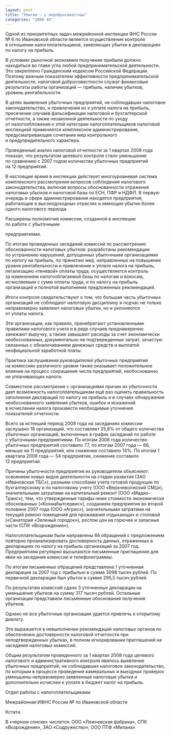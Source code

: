 ```yaml
---
layout: post
title: "Убытки – у недобросовестных"
categories: "2008 44"
---
```


Одной из приоритетных задач межрайонной инспекции ФНС России № 6 по Ивановской области является осуществление контроля в отношении налогоплательщиков, заявляющих убытки в декларациях по налогу на прибыль.

В условиях рыночной экономики получение прибыли должно находиться во главе угла любой предпринимательской деятельности. Это закреплено Гражданским кодексом Российской Федерации. Поэтому важным показателем эффективности предпринимательской деятельности, налоговой добросовестности служат финансовые результаты работы организаций — прибыль, наличие убытков, уровень рентабельности.

В целях выявления убыточных предприятий, не соблюдавших налоговое законодательство, и привлечения их к уплате налога на прибыль, пресечения случаев фальсификации налоговой и бухгалтерской отчетности, а также незаконной деятельности по уходу от налогообложения к этой категории налогоплательщиков налоговой инспекцией применяется комплексное администрирование, предусматривающее сочетание мер контрольного и предупредительного характера.

Проведенный анализ налоговой отчетности за 1 квартал 2008 года показал, что результатом целевого контроля стало уменьшение по сравнению с 2007 годом количества убыточных предприятий на 12 предприятий.

В настоящее время в инспекции действует многоуровневая система комплексного рассмотрения вопросов соблюдения налогового законодательства, включая вопросы обоснованности отражения налоговых убытков и налоговой базы по ЕСН, ПФР и НДФЛ. В первую очередь в сфере администрирования находятся предприятия, работающие в высокодоходных отраслях и имеющие убытки более одного налогового периода.

Расширены полномочия комиссии, созданной в инспекции по работе с убыточными

предприятиями.

По итогам проведенных заседаний комиссий по рассмотрению обоснованности налоговых убытков: разработаны рекомендации по устранению нарушений, допущенных убыточными организациями по налогу на прибыль, по принятию мер, направленных на повышение уровня рентабельности и привлечение к уплате налога на прибыль, легализацию «теневой» оплаты труда; осуществляется контроль за изменением налогооблагаемой базы по налогам и взносам, исчисляемым с сумм оплаты труда, и по налогу на прибыль организаций и полнотой выполнения предложенных рекомендаций.

Итоги контроля свидетельствуют о том, что большая часть убыточных организаций не соблюдают налоговую дисциплину и подчас не только неправомерно заявляют налоговые убытки, но и уклоняются от уплаты налога.

Эти организации, как правило, пренебрегают установленными правилами налогового учета и в ряде случаев преднамеренно занижают выручку, а также завышают расходы за счет экономически необоснованных, документально не подтвержденных затрат, зачастую связанных с обналичиванием денежных средств и выплатой неофициальной заработной платы.

Практика заслушивания руководителей убыточных предприятий на комиссиях различного уровня также оказывает положительное влияние на процесс сокращения числа предприятий, необоснованно не уплачивающих налоги.

Совместное рассмотрение с организациями причин их убыточности дает возможность налогоплательщикам ещё раз оценить правильность заполнения деклараций по налогу на прибыль и в случаях обнаружения необоснованного заявления убытков, ошибок и искажений в исчислении налога произвести необходимые уточнения показателей отчетности.

Всего за истекший период 2008 года на заседаниях комиссии заслушано 18 организаций, что составляет 25,8% от общего количества убыточных организаций, включенных в график заседаний по работе с убыточными предприятиями. По итогам 2006 года количество убыточных предприятий составило 77, по итогам 2007 года — 66, меньше на 11 предприятий, или снижение составило 14%. По итогам 1 квартала 2008 года — 54 предприятия, снижение составило 12 предприятий.

Причины убыточности предприятия их руководители объясняют: освоением новых видов деятельности на стадии развития (ЗАО «Ивановская ТБС»), разными способами учета готовой продукции по бухгалтерскому и по налоговому учету (ООО «Верхневолжский СМЦ»), значительными затратами на капитальный ремонт (ООО «Мадио-Транс»), тем, что утвержденные тарифы ниже стоимости экономически обоснованных («Кохмабытсервис»), созданием предприятия во второй половине 2007 года (ООО «Агрис»), значительными затратами на текущий ремонт помещений для проживания отдыхающих и столовой («Санаторий «Зеленый городок»), ростом цен на горючее и запасные части (СПК «Возрождение»).

Налогоплательщикам были направлены 66 обращений с предложением повторно проанализировать достоверность данных, отраженных в декларациях по налогу на прибыль организаций за 2007 год. Предприятиям регулярно высылаются письменные приглашения для явки на заседания комиссии и телефонограммы.

По итогам письменных обращений представлена 1 уточненная декларация за 2007 год с прибылью в сумме 3098 тысяч рублей. По первичной декларации был убыток в сумме 295,5 тысяч рублей.

По результатам комиссий сдано 3 уточненных декларации на уменьшение убытков на сумму 317 тысяч рублей. Остальные организации представили письменные обоснования получения убытков.

Однако не все убыточные организации удается привлечь к открытому диалогу.

Это выражается в невыполнении рекомендаций налоговых органов по обеспечению достоверности налоговой отчетности при неподтвержденных убытках, в полном игнорировании приглашений на заседания налоговых комиссий.

Общим результатом проведенного за 1 квартал 2008 года целевого налогового и административного контроля явилось выявление убыточных предприятий, не соблюдавших налоговое законодательство, по которым в процессе проведения камеральных и выездных проверок уменьшены неправомерно заявленные налоговые убытки и дополнительно исчислен к уплате в бюджет налог на прибыль.

Отдел работы с налогоплательщиками

Межрайонная ИФНС России № по Ивановской области

Кстати.

В «черном списке» числятся: ООО «Лежневская фабрика», СПК «Возрождение», ЗАО «Содружество», ООО ПТФ «Милана»


